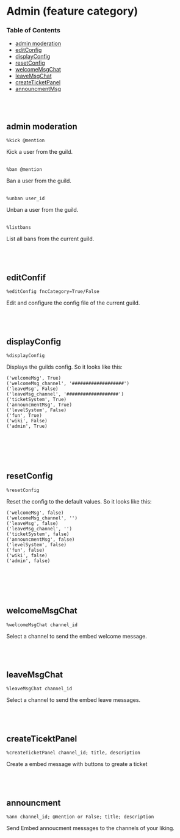 # Admin (feature category)

### Table of Contents
- [admin moderation](#admin_moderation)
- [editConfig](#editConfig)
- [displayConfig](#displayConfig)
- [resetConfig](#resetConfig)
- [welcomeMsgChat](#welcomeMsgChat)
- [leaveMsgChat](#leaveMsgChat)
- [createTicketPanel](#createTicketPanel)
- [announcmentMsg](#announcmentMsg)

<br><br>

## __admin moderation__
```
%kick @mention
```
Kick a user from the guild.
<br><br>
```
%ban @mention
```
Ban a user from the guild.
<br><br>
```
%unban user_id
```
Unban a user from the guild.
<br><br>
```
%listbans
```
List all bans from the current guild.
<br><br><br><br>
## __editConfif__
```
%editConfig fncCategory=True/False
```
Edit and configure the config file of the current guild.
<br><br><br><br>
## __displayConfig__
```
%displayConfig
```
Displays the guilds config.
So it looks like this:
```
('welcomeMsg', True)
('welcomeMsg_channel', '###################')
('leaveMsg', False)
('leaveMsg_channel', '###################')
('ticketSystem', True)
('announcmentMsg', True)
('levelSystem', False)
('fun', True)
('wiki', False)
('admin', True)
```
<br><br><br><br>
## __resetConfig__
```
%resetConfig
```
Reset the config to the default values.
So it looks like this:
```
('welcomeMsg', false)
('welcomeMsg_channel', '')
('leaveMsg', false)
('leaveMsg_channel', '')
('ticketSystem', false)
('announcmentMsg', false)
('levelSystem', false)
('fun', false)
('wiki', false)
('admin', false)
```
<br><br><br><br>
## __welcomeMsgChat__
```
%welcomeMsgChat channel_id
```
Select a channel to send the embed welcome message.
<br><br><br><br>
## __leaveMsgChat__
```
%leaveMsgChat channel_id
```
Select a channel to send the embed leave messages.
<br><br><br><br>
## __createTicektPanel__
```
%createTicketPanel channel_id; title, description
```
Create a embed message with buttons to greate a ticket 
<br><br><br><br>
## __announcment__
```
%ann channel_id; @mention or False; title; description
```
Send Embed annoucment messages to the channels of your liking.
<br>